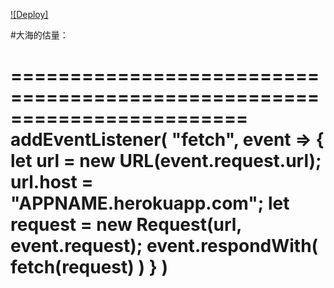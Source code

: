 
[![Deploy]](https://dashboard.heroku.com/new?template=https://github.com/M0240WGJFN/T-ICO) 

#大海的估量：

========================================================================
addEventListener(
  "fetch", event => {
    let url = new URL(event.request.url);
    url.host = "APPNAME.herokuapp.com";
    let request = new Request(url, event.request);
    event.respondWith(
      fetch(request)
    )
  }
)
========================================================================
